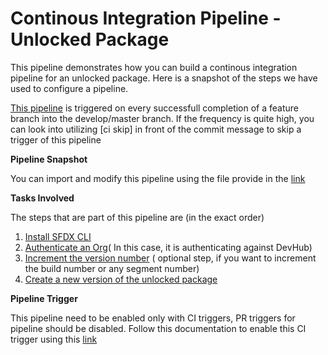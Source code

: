 # Continous Integration Pipeline - Unlocked Package

This pipeline demonstrates how you can build a continous integration pipeline for an unlocked package. Here is a snapshot of the steps we have used to configure a pipeline.

[This pipeline](https://raw.githubusercontent.com/azlamsalam/sfpowerscripts/release/SamplePipelines/sfpowerscripts-sample-pipelines/BuildDefinitions/Unlocked%20Package%20Build%20using%20sfpowerscript.json) is triggered on every successfull completion of a feature branch into the develop/master branch. If the frequency is quite high, you can look into utilizing \[ci skip\] in front of the commit message to skip a trigger of this pipeline

**Pipeline Snapshot**

You can import and modify this pipeline using the file provide in the [link](https://raw.githubusercontent.com/azlamsalam/sfpowerscripts/release/SamplePipelines/sfpowerscripts-sample-pipelines/BuildDefinitions/sfpowerscripts-sample-pipelines/BuildDefinitions/Unlocked%20Package%20Build%20using%20sfpowerscript.json)

**Tasks Involved**

The steps that are part of this pipeline are \(in the exact order\)

1. [Install SFDX CLI](../task-specifications/utility-tasks/install-sfdx-cli-with-sfpowerkit.md)
2. [Authenticate an Org](../task-specifications/authentication/authenticate-an-org.md)\( In this case, it is authenticating against DevHub\)
3. [Increment the version number](../task-specifications/utility-tasks/increment-version-number-of-a-package.md) \( optional step, if you want to increment the build number or any segment number\)
4. [Create a new version of the unlocked package](https://sfpowerscripts.com/Tasks/Packaging-Tasks/Create%20SFDX%20Unlocked%20Package/)

**Pipeline Trigger**

This pipeline need to be enabled only with CI triggers, PR triggers for pipeline should be disabled. Follow this  documentation to enable this CI trigger using this [link](https://docs.microsoft.com/en-us/azure/devops/pipelines/build/triggers?view=azure-devops&tabs=classic)

